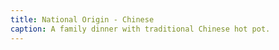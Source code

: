 ```yaml
---
title: National Origin - Chinese
caption: A family dinner with traditional Chinese hot pot.
---
```

